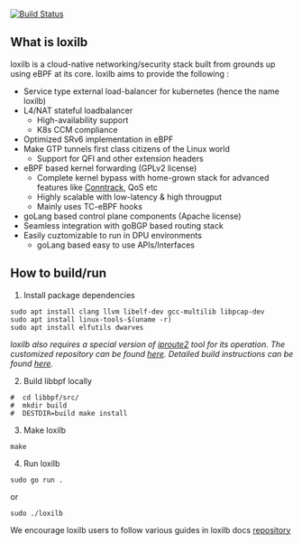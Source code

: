 [![Build Status](https://app.travis-ci.com/loxilb-io/loxilb.svg?branch=main)](https://app.travis-ci.com/loxilb-io/loxilb)

## What is loxilb

loxilb is a cloud-native networking/security stack built from grounds up using eBPF at its core. loxilb aims to provide the following :

- Service type external load-balancer for kubernetes (hence the name loxilb)
- L4/NAT stateful loadbalancer 
   * High-availability support
   * K8s CCM compliance
-  Optimized SRv6 implementation in eBPF 
-  Make GTP tunnels first class citizens of the Linux world 
   * Support for QFI and other extension headers
-  eBPF based kernel forwarding (GPLv2 license)
   * Complete kernel bypass with home-grown stack for advanced features like [Conntrack](https://thermalcircle.de/doku.php?id=blog:linux:connection_tracking_1_modules_and_hooks), QoS etc
   * Highly scalable with low-latency & high througput 
   * Mainly uses TC-eBPF hooks
-  goLang based control plane components (Apache license)
-  Seamless integration with goBGP based routing stack
-  Easily cuztomizable to run in DPU environments
   * goLang based easy to use APIs/Interfaces


## How to build/run

1. Install package dependencies 

```
sudo apt install clang llvm libelf-dev gcc-multilib libpcap-dev
sudo apt install linux-tools-$(uname -r)
sudo apt install elfutils dwarves
```

*loxilb also requires a special version of [iproute2](https://github.com/shemminger/iproute2) tool for its operation. The customized repository can be found [here](https://github.com/loxilb-io/iproute2). Detailed build instructions can be found [here](https://github.com/loxilb-io/iproute2/blob/main/README.loxilb).*

2. Build libbpf locally

```
#  cd libbpf/src/
#  mkdir build
#  DESTDIR=build make install
```

3. Make loxilb

```
make
```

4. Run  loxilb

```
sudo go run .
```

  or 

```
sudo ./loxilb 
```


We encourage loxilb users to follow various guides in loxilb docs [repository](https://github.com/loxilb-io/loxilbdocs)
